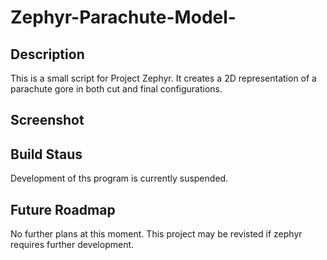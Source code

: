 # Zephyr-Parachute-Model-

## Description
This is a small script for Project Zephyr. It creates a 2D representation of a parachute gore in both cut and final configurations.

## Screenshot

## Build Staus
Development of ths program is currently suspended.

## Future Roadmap
No further plans at this moment. This project may be revisted if zephyr requires further development. 

